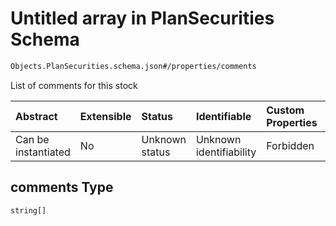 # Untitled array in PlanSecurities Schema

```txt
Objects.PlanSecurities.schema.json#/properties/comments
```

List of comments for this stock

| Abstract            | Extensible | Status         | Identifiable            | Custom Properties | Additional Properties | Access Restrictions | Defined In                                                                                          |
| :------------------ | :--------- | :------------- | :---------------------- | :---------------- | :-------------------- | :------------------ | :-------------------------------------------------------------------------------------------------- |
| Can be instantiated | No         | Unknown status | Unknown identifiability | Forbidden         | Allowed               | none                | [PlanSecurities.schema.json\*](../schema/objects/PlanSecurities.schema.json "open original schema") |

## comments Type

`string[]`
